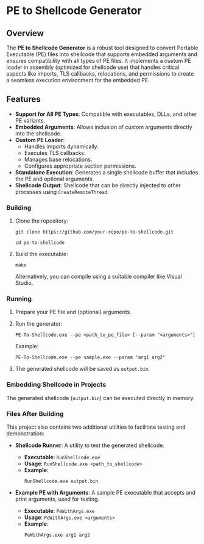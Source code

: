  
# PE to Shellcode Generator

## Overview

The **PE to Shellcode Generator** is a robust tool designed to convert Portable Executable (PE) files into shellcode that supports embedded arguments and ensures compatibility with all types of PE files. It implements a custom PE loader in assembly (optimized for shellcode use) that handles critical aspects like imports, TLS callbacks, relocations, and permissions to create a seamless execution environment for the embedded PE.

## Features

- **Support for All PE Types**: Compatible with executables, DLLs, and other PE variants.
- **Embedded Arguments**: Allows inclusion of custom arguments directly into the shellcode.
- **Custom PE Loader**:
  - Handles imports dynamically.
  - Executes TLS callbacks.
  - Manages base relocations.
  - Configures appropriate section permissions.
- **Standalone Execution**: Generates a single shellcode buffer that includes the PE and optional arguments.
- **Shellcode Output**: Shellcode that can be directly injected to other processes using `CreateRemoteThread`.


### Building

1. Clone the repository:

   `git clone https://github.com/your-repo/pe-to-shellcode.git`

   `cd pe-to-shellcode`

2. Build the executable:

   `make`

   Alternatively, you can compile using a suitable compiler like Visual Studio.

### Running

1. Prepare your PE file and (optional) arguments.
2. Run the generator:

   `PE-To-Shellcode.exe --pe <path_to_pe_file> [--param "<arguments>"]`

   Example:

   `PE-To-Shellcode.exe --pe sample.exe --param "arg1 arg2"`

3. The generated shellcode will be saved as `output.bin`.

### Embedding Shellcode in Projects

The generated shellcode (`output.bin`) can be executed directly in memory.

### Files After Building

This project also contains two additional utilities to facilitate testing and demonstration:

- **Shellcode Runner**: A utility to test the generated shellcode.
  - **Executable**: `RunShellcode.exe`
  - **Usage**: `RunShellcode.exe <path_to_shellcode>`
  - **Example**:
    ```
    RunShellcode.exe output.bin
    ```

- **Example PE with Arguments**: A sample PE executable that accepts and print arguments, used for testing.
  - **Executable**: `PeWithArgs.exe`
  - **Usage**: `PeWithArgs.exe <arguments>`
  - **Example**:
    ```
    PeWithArgs.exe arg1 arg2
    ```


